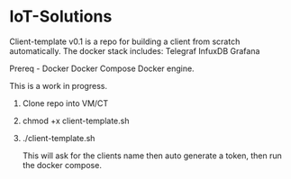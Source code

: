# IoT-Solutions

Client-template v0.1 is a repo for building a client from scratch automatically. The docker stack includes: 
Telegraf
InfuxDB
Grafana

Prereq - 
Docker
Docker Compose
Docker engine.


This is a work in progress. 

1. Clone repo into VM/CT
2. chmod +x client-template.sh
3. ./client-template.sh

   This will ask for the clients name then auto generate a token, then run the docker compose.
   
